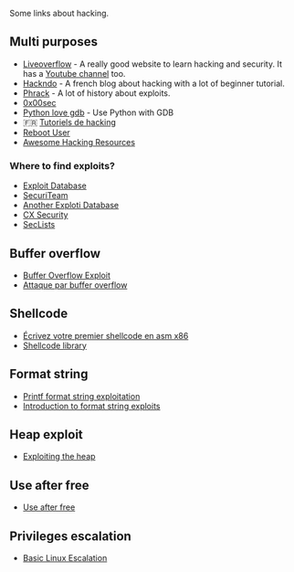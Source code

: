 Some links about hacking.

## Multi purposes

- [Liveoverflow](http://liveoverflow.com/index.html) - A really good website to learn hacking and security. It has a
  [Youtube channel](https://www.youtube.com/channel/UClcE-kVhqyiHCcjYwcpfj9w) too.
- [Hackndo](http://beta.hackndo.com/) - A french blog about hacking with a lot of beginner tutorial.
- [Phrack](http://phrack.org/) - A lot of history about exploits.
- [0x00sec](https://0x00sec.org/)
- [Python love gdb](https://repo.zenk-security.com/Reversing%20.%20cracking/Hi%20GDB,%20this%20is%20python.pdf) - Use
  Python with GDB
- 🇫🇷 [Tutoriels de hacking](http://shoxx-website.com/category/hacking/exploit)
- [Reboot User](https://www.rebootuser.com/)
- [Awesome Hacking Resources](https://github.com/vitalysim/Awesome-Hacking-Resources)

### Where to find exploits?

- [Exploit Database](https://www.exploit-db.com/)
- [SecuriTeam](http://www.securiteam.com/)
- [Another Exploti Database](https://www.rapid7.com/db/modules/)
- [CX Security](https://cxsecurity.com/)
- [SecLists](http://seclists.org/fulldisclosure/)

## Buffer overflow

- [Buffer Overflow Exploit](https://dhavalkapil.com/blogs/Buffer-Overflow-Exploit/)
- [Attaque par buffer overflow](http://www.student.montefiore.ulg.ac.be/~blaugraud/node2.html)

## Shellcode

- [Écrivez votre premier shellcode en asm
  x86](https://zestedesavoir.com/articles/158/ecrivez-votre-premier-shellcode-en-asm-x86/)
- [Shellcode library](http://shell-storm.org/shellcode/)

## Format string

- [Printf format string exploitation](https://systemoverlord.com/2014/02/12/printf-format-string-exploitation/)
- [Introduction to format string
  exploits](http://codearcana.com/posts/2013/05/02/introduction-to-format-string-exploits.html)

## Heap exploit

- [Exploiting the heap](https://www.win.tue.nl/~aeb/linux/hh/hh-11.html)

## Use after free

- [Use after free](https://sploitfun.wordpress.com/2015/06/16/use-after-free/)

## Privileges escalation

- [Basic Linux Escalation](http://blog.g0tmi1k.com/2011/08/basic-linux-privilege-escalation/)
